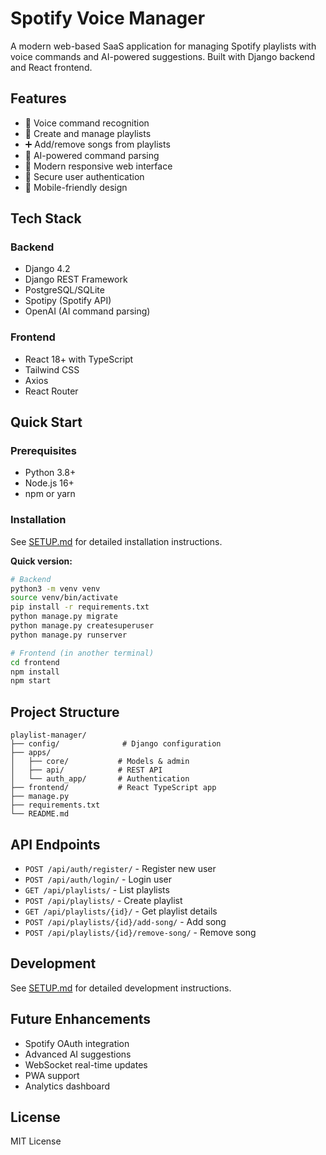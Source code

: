 # Spotify Voice Manager

A modern web-based SaaS application for managing Spotify playlists with voice commands and AI-powered suggestions. Built with Django backend and React frontend.

## Features

- 🎤 Voice command recognition
- 🎵 Create and manage playlists
- ➕ Add/remove songs from playlists
- 🤖 AI-powered command parsing
- 🎨 Modern responsive web interface
- 🔐 Secure user authentication
- 📱 Mobile-friendly design

## Tech Stack

### Backend
- Django 4.2
- Django REST Framework
- PostgreSQL/SQLite
- Spotipy (Spotify API)
- OpenAI (AI command parsing)

### Frontend
- React 18+ with TypeScript
- Tailwind CSS
- Axios
- React Router

## Quick Start

### Prerequisites
- Python 3.8+
- Node.js 16+
- npm or yarn

### Installation

See [SETUP.md](SETUP.md) for detailed installation instructions.

**Quick version:**

```bash
# Backend
python3 -m venv venv
source venv/bin/activate
pip install -r requirements.txt
python manage.py migrate
python manage.py createsuperuser
python manage.py runserver

# Frontend (in another terminal)
cd frontend
npm install
npm start
```

## Project Structure

```
playlist-manager/
├── config/              # Django configuration
├── apps/
│   ├── core/           # Models & admin
│   ├── api/            # REST API
│   └── auth_app/       # Authentication
├── frontend/           # React TypeScript app
├── manage.py
├── requirements.txt
└── README.md
```

## API Endpoints

- `POST /api/auth/register/` - Register new user
- `POST /api/auth/login/` - Login user
- `GET /api/playlists/` - List playlists
- `POST /api/playlists/` - Create playlist
- `GET /api/playlists/{id}/` - Get playlist details
- `POST /api/playlists/{id}/add-song/` - Add song
- `POST /api/playlists/{id}/remove-song/` - Remove song

## Development

See [SETUP.md](SETUP.md) for detailed development instructions.

## Future Enhancements

- Spotify OAuth integration
- Advanced AI suggestions
- WebSocket real-time updates
- PWA support
- Analytics dashboard

## License

MIT License
